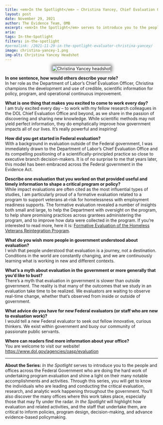 ```yaml
---
title: <em>In the Spotlight</em> – Christina Yancey, Chief Evaluation Officer, Department of Labor
layout: post
date: November 29, 2021
author: The Evidence Team, OMB
excerpt: <em>In the Spotlight</em> serves to introduce you to the people and offices across the Federal Government who are doing the hard work of undertaking program evaluation and shine a light on their many notable accomplishments and activities...
aria: 
tags: In-the-Spotlight
filters: in-the-spotlight
#permalink: /2021-11-29-in-the-spotlight-evaluator-christina-yancey/
image: christina-yancey-1.png
img-alt: Christina Yancey Headshot
---
```


<center><img src="{{site.baseurl}}/assets/images/blog/christina-yancey.png" alt="Christina Yancey headshot" class="spt-ppl margin-top-4" style="box-shadow: 1px -1px 11px 4px rgb(0 0 0 / 47%);"></center>

<strong>In one sentence, how would others describe your role?</strong><br/>
In her role as the Department of Labor’s Chief Evaluation Officer, Christina champions the development and use of credible, scientific information for policy, program, and operational continuous improvement.

<strong>What is one thing that makes you excited to come to work every day?</strong><br/>
I am truly excited every day – to work with my fellow research colleagues in the DOL Chief Evaluation Office and beyond, as we share in the passion of discovering and sharing new knowledge. While scientific methods may not yield perfect information, they do emphatically improve how government impacts all of our lives. It’s really powerful and inspiring!

<strong>How did you get started in Federal evaluation?</strong><br/>
With a background in evaluation outside of the Federal government, I was immediately drawn to the Department of Labor’s Chief Evaluation Office and its compelling positioning of a scientifically-principled practice so close to executive branch decision-makers. It is of no surprise to me that years later, this model has been embraced across the Federal government in the Evidence Act. 

<strong>Describe one evaluation that you worked on that provided useful and timely information to shape a critical program or policy?</strong><br/>
While impact evaluations are often cited as the most influential types of studies, I am particularly proud of a formative evaluation related to a program to support veterans at-risk for homelessness with employment readiness supports. The formative evaluation revealed a number of insights both small and large, to help the Department with oversight on the program, to help share promising practices across grantees administering the program, and to improve how data were collected in the program.  If you’re interested to read more, here it is: <a href="https://www.dol.gov/sites/dolgov/files/OASP/legacy/files/Formative_Evaluation_of_the_Homeless_Veterans_Reintegration_Program_Report.pdf" target="_blank" title="(opens new Window)" aria-label="Formative Evaluation Of the Homeless Veterans Reintegration Program">Formative Evaluation of the Homeless Veterans Reintegration Program</a>. 

<strong>What do you wish more people in government understood about evaluation?</strong><br/>
I wish that people understood that evaluation is a journey, not a destination. Conditions in the world are constantly changing, and we are continuously learning what is working in new and different contexts. 

<strong>What’s a myth about evaluation in the government or more generally that you’d like to bust?</strong><br/>
There’s a myth that evaluation in government is slower than outside government. The reality is that many of the outcomes that we study in an evaluation take time to be realized. We evaluators are waiting to observe real-time change, whether that’s observed from inside or outside of government.

<strong>What advice do you have for new Federal evaluators (or staff who are new to evaluation work)?</strong><br/>
I would tell a new Federal evaluator to seek out fellow innovative, curious thinkers. We exist within government and buoy our community of passionate public servants.

<strong>Where can readers find more information about your office?</strong><br/>
You are welcome to visit our website!  
<a href="https://www.dol.gov/agencies/oasp/evaluation" target="_blank" title="(opens new Window)" aria-label="Office of the Assistant Secretary for Policy">https://www.dol.gov/agencies/oasp/evaluation</a>  

<hr class="hr-spt margin-top-4">
<strong>About the Series:</strong> <em>In the Spotlight</em> serves to introduce you to the people and offices across the Federal Government who are doing the hard work of undertaking program evaluation and shine a light on their many notable accomplishments and activities. Through this series, you will get to know the individuals who are leading and conducting the critical evaluation, research, and analytic work happening throughout the government. You’ll also discover the many offices where this work takes place, especially those that may fly under the radar. <em>In the Spotlight</em> will highlight how evaluation and related activities, and the staff that undertake them, are critical to inform policies, program design, decision-making, and advance evidence-based policymaking.



 













